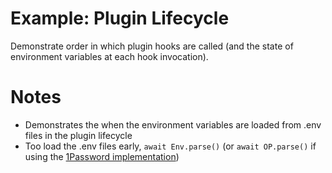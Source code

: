 # Example: Plugin Lifecycle

Demonstrate order in which plugin hooks are called (and the state of environment variables at each hook invocation).

# Notes

- Demonstrates the when the environment variables are loaded from .env files in the plugin lifecycle
- Too load the .env files early, `await Env.parse()` (or `await OP.parse()` if using the [1Password implementation](../dev-1password-env#readme))
